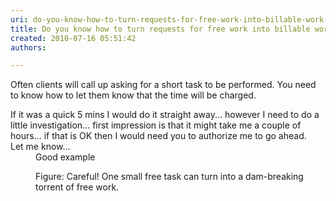 ```yaml
---
uri: do-you-know-how-to-turn-requests-for-free-work-into-billable-work
title: Do you know how to turn requests for free work into billable work?
created: 2010-07-16 05:51:42
authors:

---
```





<span class='intro'> Often clients will call up asking for a short task to be performed. You need to know how to let them know that the time will be charged. 
 </span>


  <dl class="good">
    <dt>If it was a quick 5 mins I would do it straight away... however I need to do a little investigation... first impression is that it might take me a couple of hours... if that is OK then I would need you to authorize me to go ahead. <br>
    Let me know... </dt>
    <dd>Good example </dd>
</dl>
<dl class="image">
    <dt><img alt="" src="http&#58;//www.ssw.com.au/ssw/Standards/Rules/Images/DealingwithClients-Floodgates.jpg" /> </dt>
    <dd>Figure&#58; Careful! One small free task can turn into a dam-breaking torrent of free work. </dd>
</dl>



